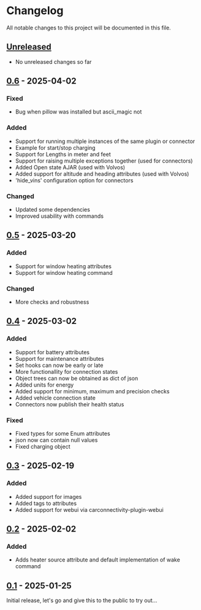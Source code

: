 # Changelog

All notable changes to this project will be documented in this file.

## [Unreleased]
- No unreleased changes so far

## [0.6] - 2025-04-02
### Fixed
- Bug when pillow was installed but ascii_magic not

### Added
- Support for running multiple instances of the same plugin or connector
- Example for start/stop charging
- Support for Lengths in meter and feet
- Support for raising multiple exceptions together (used for connectors)
- Added Open state AJAR (used with Volvos)
- Added support for altitude and heading attributes (used with Volvos)
- 'hide_vins' configuration option for connectors

### Changed
- Updated some dependencies
- Improved usability with commands

## [0.5] - 2025-03-20
### Added
- Support for window heating attributes
- Support for window heating command
### Changed
- More checks and robustness

## [0.4] - 2025-03-02
### Added
- Support for battery attributes
- Support for maintenance attributes
- Set hooks can now be early or late
- More functionallity for connection states
- Object trees can now be obtained as dict of json
- Added units for energy
- Added support for minimum, maximum and precision checks
- Added vehicle connection state
- Connectors now publish their health status

### Fixed
- Fixed types for some Enum attributes
- json now can contain null values
- Fixed charging object

## [0.3] - 2025-02-19
### Added
- Added support for images
- Added tags to attributes
- Added support for webui via carconnectivity-plugin-webui

## [0.2] - 2025-02-02
### Added
- Adds heater source attribute and default implementation of wake command

## [0.1] - 2025-01-25
Initial release, let's go and give this to the public to try out...

[unreleased]: https://github.com/tillsteinbach/CarConnectivity/compare/v0.6...HEAD
[0.6]: https://github.com/tillsteinbach/CarConnectivity/releases/tag/v0.6
[0.5]: https://github.com/tillsteinbach/CarConnectivity/releases/tag/v0.5
[0.4]: https://github.com/tillsteinbach/CarConnectivity/releases/tag/v0.4
[0.3]: https://github.com/tillsteinbach/CarConnectivity/releases/tag/v0.3
[0.2]: https://github.com/tillsteinbach/CarConnectivity/releases/tag/v0.2
[0.1]: https://github.com/tillsteinbach/CarConnectivity/releases/tag/v0.1
